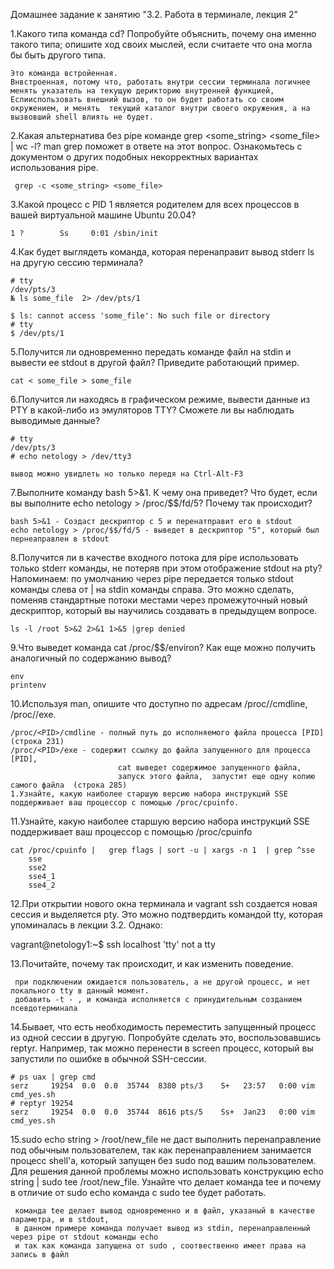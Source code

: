 
Домашнее задание к занятию "3.2. Работа в терминале, лекция 2"

1.Какого типа команда cd? Попробуйте объяснить, почему она именно такого типа; опишите ход своих мыслей, если считаете что она могла бы быть другого типа.
 
    Это команда встройенная.
    Внвстроенная, потому что, работать внутри сессии терминала логичнее менять указатель на текущую дерикторию внутренней функцией, 
    Еслииспользовать внешний вызов, то он будет работать со своим окружением, и менять  текущий каталог внутри своего окружения, а на вызвовший shell влиять не будет. 
        
2.Какая альтернатива без pipe команде grep <some_string> <some_file> | wc -l? man grep поможет в ответе на этот вопрос. Ознакомьтесь с документом о других подобных некорректных вариантах использования pipe.
 
     grep -c <some_string> <some_file>
   
3.Какой процесс с PID 1 является родителем для всех процессов в вашей виртуальной машине Ubuntu 20.04?

    1 ?        Ss     0:01 /sbin/init

4.Как будет выглядеть команда, которая перенаправит вывод stderr ls на другую сессию терминала?
        
    # tty
    /dev/pts/3
    № ls some_file  2> /dev/pts/1
    
    $ ls: cannot access 'some_file': No such file or directory
    # tty
    $ /dev/pts/1

5.Получится ли одновременно передать команде файл на stdin и вывести ее stdout в другой файл? Приведите работающий пример.
    
    cat < some_file > some_file
    
      
6.Получится ли находясь в графическом режиме, вывести данные из PTY в какой-либо из эмуляторов TTY? Сможете ли вы наблюдать выводимые данные?
        
    # tty
    /dev/pts/3
    # echo netology > /dev/tty3
    
    вывод можно увидлеть но только передя на Ctrl-Alt-F3
     
        


7.Выполните команду bash 5>&1. К чему она приведет? Что будет, если вы выполните echo netology > /proc/$$/fd/5? Почему так происходит?

    bash 5>&1 - Создаст дескриптор с 5 и перенатправит его в stdout
    echo netology > /proc/$$/fd/5 - выведет в дескриптор "5", который был пернеаправлен в stdout
      
8.Получится ли в качестве входного потока для pipe использовать только stderr команды, не потеряв при этом отображение stdout на pty? Напоминаем: по умолчанию через pipe передается только stdout команды слева от | на stdin команды справа. Это можно сделать, поменяв стандартные потоки местами через промежуточный новый дескриптор, который вы научились создавать в предыдущем вопросе.
    
    ls -l /root 5>&2 2>&1 1>&5 |grep denied
9.Что выведет команда cat /proc/$$/environ? Как еще можно получить аналогичный по содержанию вывод?

    env
    printenv


10.Используя man, опишите что доступно по адресам /proc/<PID>/cmdline, /proc/<PID>/exe.

    /proc/<PID>/cmdline - полный путь до исполняемого файла процесса [PID]  (строка 231)
    /proc/<PID>/exe - содержит ссылку до файла запущенного для процесса [PID], 
                            cat выведет содержимое запущенного файла, 
                            запуск этого файла,  запустит еще одну копию самого файла  (строка 285)
    1.Узнайте, какую наиболее старшую версию набора инструкций SSE поддерживает ваш процессор с помощью /proc/cpuinfo.
11.Узнайте, какую наиболее старшую версию набора инструкций SSE поддерживает ваш процессор с помощью /proc/cpuinfo            
     
    cat /proc/cpuinfo |   grep flags | sort -u | xargs -n 1  | grep ^sse
        sse
        sse2
        sse4_1
        sse4_2

12.При открытии нового окна терминала и vagrant ssh создается новая сессия и выделяется pty. Это можно подтвердить командой tty, которая упоминалась в лекции 3.2. Однако:

 vagrant@netology1:~$ ssh localhost 'tty'
not a tty
   

13.Почитайте, почему так происходит, и как изменить поведение.

     при подключении ожидается пользователь, а не другой процесс, и нет локального tty в данный момент. 
     добавить -t - , и команда исполняется c принудительным созданием псевдотерминала

14.Бывает, что есть необходимость переместить запущенный процесс из одной сессии в другую. Попробуйте сделать это, воспользовавшись reptyr. Например, так можно перенести в screen процесс, который вы запустили по ошибке в обычной SSH-сессии.
    
    # ps uax | grep cmd
    serz     19254  0.0  0.0  35744  8380 pts/3    S+   23:57   0:00 vim cmd_yes.sh
    # reptyr 19254    
    serz     19254  0.0  0.0  35744  8616 pts/5    Ss+  Jan23   0:00 vim cmd_yes.sh

    
15.sudo echo string > /root/new_file не даст выполнить перенаправление под обычным пользователем, так как перенаправлением занимается процесс shell'а, который запущен без sudo под вашим пользователем. Для решения данной проблемы можно использовать конструкцию echo string | sudo tee /root/new_file. Узнайте что делает команда tee и почему в отличие от sudo echo команда с sudo tee будет работать.
    
     команда tee делает вывод одновременно и в файл, указаный в качестве параметра, и в stdout, 
     в данном примере команда получает вывод из stdin, перенаправленный через pipe от stdout команды echo
     и так как команда запущена от sudo , соотвественно имеет права на запись в файл